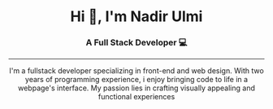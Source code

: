 <h1 align="center">Hi 👋, I'm Nadir Ulmi</h1>
<h3 align="center">A Full Stack Developer 💻</h3>

<hr>
<p align="center">I'm a fullstack developer specializing in front-end and web design. With two years of programming experience, i enjoy bringing code to life in a webpage's interface. My passion lies in crafting visually appealing and functional experiences</p>
<!--
**nadirulmi/nadirulmi** is a ✨ _special_ ✨ repository because its `README.md` (this file) appears on your GitHub profile.

Here are some ideas to get you started:

- 🔭 I’m currently working on ...
- 🌱 I’m currently learning ...
- 👯 I’m looking to collaborate on ...
- 🤔 I’m looking for help with ...
- 💬 Ask me about ...
- 📫 How to reach me: ...
- 😄 Pronouns: ...
- ⚡ Fun fact: ...
-->
